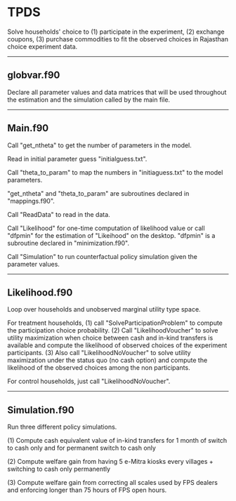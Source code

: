# TPDS
Solve households' choice to (1) participate in the experiment, (2) exchange coupons, (3) purchase commodities to fit the observed choices in Rajasthan choice experiment data.



---------
globvar.f90
---------

Declare all parameter values and data matrices that will be used throughout the estimation and the simulation called by the main file.


---------
Main.f90
---------

Call "get_ntheta" to get the number of parameters in the model.

Read in initial parameter guess "initialguess.txt".

Call "theta_to_param" to map the numbers in "initiaguess.txt" to the model parameters.

"get_ntheta" and "theta_to_param" are subroutines declared in "mappings.f90".

Call "ReadData" to read in the data.

Call "Likelihood" for one-time computation of likelihood value or call "dfpmin" for the estimation of "Likeihood" on the desktop. "dfpmin" is a subroutine declared in "minimization.f90". 

Call "Simulation" to run counterfactual policy simulation given the parameter values.

---------
Likelihood.f90
---------

Loop over households and unobserved marginal utility type space. 

For treatment households, (1) call "SolveParticipationProblem" to compute the participation choice probability. (2) Call "LikelihoodVoucher" to solve utility maximization when choice between cash and in-kind transfers is available and compute the likelihood of observed choices of the experiment participants. (3) Also call "LikelihoodNoVoucher" to solve utility maximization under the status quo (no cash option) and compute the likelihood of the observed choices among the non participants.

For control households, just call "LikelihoodNoVoucher". 


---------
Simulation.f90
---------

Run three different policy simulations.

(1) Compute cash equivalent value of in-kind transfers for 1 month of switch to cash only and for permanent switch to cash only

(2) Compute welfare gain from having 5 e-Mitra kiosks every villages + switching to cash only permanently

(3) Compute welfare gain from correcting all scales used by FPS dealers and enforcing longer than 75 hours of FPS open hours.
